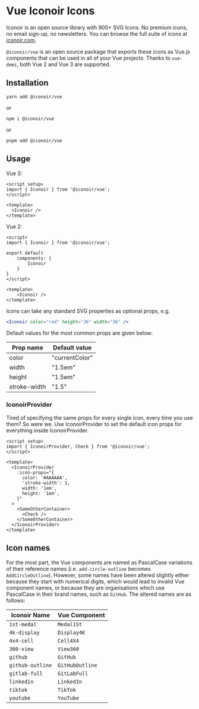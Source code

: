 # Vue Iconoir Icons

Iconoir is an open source library with 900+ SVG Icons. No premium icons, no email sign-up, no newsletters. You can browse the full suite of icons at [iconoir.com](https://iconoir.com/).

`@iconoir/vue` is an open source package that exports these icons as Vue.js components that can be used in all of your Vue projects. Thanks to `vue-demi`, both Vue 2 and Vue 3 are supported.

## Installation

```
yarn add @iconoir/vue
```

or

```
npm i @iconoir/vue
```

or

```
pnpm add @iconoir/vue
```

## Usage

Vue 3:
```vue
<script setup>
import { Iconoir } from '@iconoir/vue';
</script>

<template>
  <Iconoir />
</template>
```

Vue 2:
```vue
<script>
import { Iconoir } from '@iconoir/vue';

export default
    components: {
        Iconoir
    }
}
</script>

<template>
    <Iconoir />
</template>
```

Icons can take any standard SVG properties as optional props, e.g.

```jsx
<Iconoir color="red" height="36" width="36" />
```

Default values for the most common props are given below:

| Prop name    | Default value  |
| -----------  | -------------- |
| color        | "currentColor" |
| width        | "1.5em"        |
| height       | "1.5em"        |
| stroke-width | "1.5"          |

### IconoirProvider

Tired of specifying the same props for every single icon, every time you use them? So were we. Use IconoirProvider to set the default icon props for everything inside IconoirProvider.

```vue
<script setup>
import { IconoirProvider, Check } from '@iconoir/vue';
</script>

<template>
  <IconoirProvider
    :icon-props="{
      color: '#AAAAAA',
      'stroke-width': 1,
      width: '1em',
      height: '1em',
    }"
  >
    <SomeOtherContainer>
      <Check />
    </SomeOtherContainer>
  </IconoirProvider>
</template>
```

## Icon names

For the most part, the Vue components are named as PascalCase variations of their reference names (i.e. `add-circle-outline` becomes `AddCircleOutline`). However, some names have been altered slightly either because they start with numerical digits, which would lead to invalid Vue component names, or because they are organisations which use PascalCase in their brand names, such as `GitHub`. The altered names are as follows:

| Iconoir Name     | Vue Component   |
|------------------|-----------------|
| `1st-medal`      | `Medal1St`      |
| `4k-display`     | `Display4K`     |
| `4x4-cell`       | `Cell4X4`       |
| `360-view`       | `View360`       |
| `github`         | `GitHub`        |
| `github-outline` | `GitHubOutline` |
| `gitlab-full`    | `GitLabFull`    |
| `linkedin`       | `LinkedIn`      |
| `tiktok`         | `TikTok`        |
| `youtube`        | `YouTube`       |

<SuggestLibrary />
